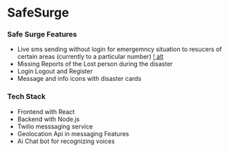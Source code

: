 # SafeSurge 

### Safe Surge Features
* Live sms sending without login for emergemncy situation to resucers of certain areas (currently to a particular number)
  [! alt](https://drive.google.com/file/d/1XeerV0Acq2m1uPdgPUvbNBk_y2uUc0Q6/view?usp=sharing)
* Missing Reports of the Lost person during the disaster
* Login Logout and Register
* Message and info icons with disaster cards

### Tech Stack
* Frontend with React
* Backend with Node.js
* Twilio messsaging service
* Geolocation Api in messaging Features
* Ai Chat bot  for recognizing voices
  
